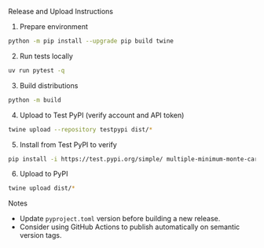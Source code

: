 Release and Upload Instructions

1. Prepare environment

```bash
python -m pip install --upgrade pip build twine
```

2. Run tests locally

```bash
uv run pytest -q
```

3. Build distributions

```bash
python -m build
```

4. Upload to Test PyPI (verify account and API token)

```bash
twine upload --repository testpypi dist/*
```

5. Install from Test PyPI to verify

```bash
pip install -i https://test.pypi.org/simple/ multiple-minimum-monte-carlo
```

6. Upload to PyPI

```bash
twine upload dist/*
```

Notes
- Update `pyproject.toml` version before building a new release.
- Consider using GitHub Actions to publish automatically on semantic version tags.
